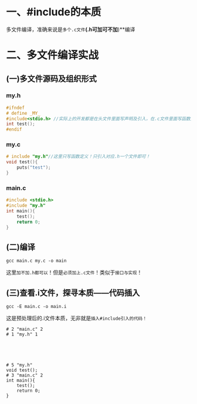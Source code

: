# 一、#include的本质
多文件编译，准确来说是`多个.c文件`**(.h可加可不加**)**编译

# 二、多文件编译实战

## (一)多文件源码及组织形式
### my.h
```c
#ifndef
# define _MY_
#include<stdio.h> //实际上的开发都是在头文件里面写声明及引入，在.c文件里面写函数定义
int test();
#endif
```

### my.c
```c
# include "my.h"//这里只写函数定义！只引入对应.h一个文件即可！
void test(){
    puts("test");
}
```

### main.c
```c
#include <stdio.h>
#include "my.h"
int main(){
    test();
    return 0;
}
```

## (二)编译
```shell
gcc main.c my.c -o main
```
这里`加不加.h都可以`！但是`必须加上.c文件`！类似于`接口与实现`！

## (三)查看.i文件，探寻本质——代码插入
```shell
gcc -E main.c -o main.i
```
这是预处理后的.i文件本质，无非就是`插入#include引入的代码！`
```
# 2 "main.c" 2
# 1 "my.h" 1





# 5 "my.h"
void test();
# 3 "main.c" 2
int main(){
    test();
    return 0;
}
```
